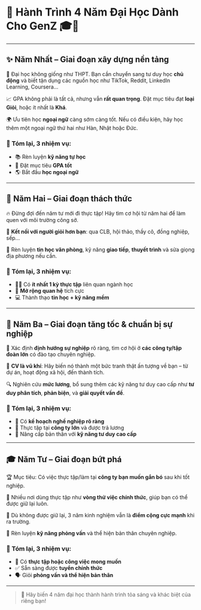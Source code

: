 
# 🌟 Hành Trình 4 Năm Đại Học Dành Cho GenZ 🎓💫

---

## ✨ Năm Nhất – Giai đoạn xây dựng nền tảng

📌 Đại học không giống như THPT. Bạn cần chuyển sang tư duy học **chủ động** và biết tận dụng các nguồn học như TikTok, Reddit, LinkedIn Learning, Coursera...

📈 GPA không phải là tất cả, nhưng vẫn **rất quan trọng**. Đặt mục tiêu đạt **loại Giỏi**, hoặc ít nhất là **Khá**.

🌍 Ưu tiên học **ngoại ngữ** càng sớm càng tốt. Nếu có điều kiện, hãy học thêm một ngoại ngữ thứ hai như Hàn, Nhật hoặc Đức.

### 🎯 Tóm lại, 3 nhiệm vụ:
- 📚 Rèn luyện **kỹ năng tự học**
- 🎯 Đặt mục tiêu **GPA tốt**
- 🌎 Bắt đầu **học ngoại ngữ**

---

## 💼 Năm Hai – Giai đoạn thách thức

🔥 Đừng đợi đến năm tư mới đi thực tập! Hãy tìm cơ hội từ năm hai để làm quen với môi trường công sở.

🤝 **Kết nối với người giỏi hơn bạn**: qua CLB, hội thảo, thầy cô, đồng nghiệp, sếp...

💬 Rèn luyện **tin học văn phòng**, kỹ năng **giao tiếp**, **thuyết trình** và sửa giọng địa phương nếu cần.

### 🎯 Tóm lại, 3 nhiệm vụ:
- 👩‍💼 Có **ít nhất 1 kỳ thực tập** liên quan ngành học
- 🌟 **Mở rộng quan hệ** tích cực
- 💻 Thành thạo **tin học + kỹ năng mềm**

---

## 🚀 Năm Ba – Giai đoạn tăng tốc & chuẩn bị sự nghiệp

🎯 Xác định **định hướng sự nghiệp** rõ ràng, tìm cơ hội ở **các công ty/tập đoàn lớn** có đào tạo chuyên nghiệp.

📄 **CV là vũ khí**: Hãy biến nó thành một bức tranh thật ấn tượng về bạn – từ dự án, hoạt động xã hội, đến thành tích.

🔍 Nghiên cứu **mức lương**, bổ sung thêm các kỹ năng tư duy cao cấp như **tư duy phân tích**, **phản biện**, và **giải quyết vấn đề**.

### 🎯 Tóm lại, 3 nhiệm vụ:
- 🧭 Có **kế hoạch nghề nghiệp rõ ràng**
- 💸 Thực tập tại **công ty lớn** và được trả lương
- 🧠 Nâng cấp bản thân với **kỹ năng tư duy cao cấp**

---

## 🎓 Năm Tư – Giai đoạn bứt phá

🏆 Mục tiêu: Có việc thực tập/làm tại **công ty bạn muốn gắn bó** sau khi tốt nghiệp.

💼 Nhiều nơi dùng thực tập như **vòng thử việc chính thức**, giúp bạn có thể được giữ lại luôn.

🧪 Dù không được giữ lại, 3 năm kinh nghiệm vẫn là **điểm cộng cực mạnh** khi ra trường.

🎤 Rèn luyện **kỹ năng phỏng vấn** và thể hiện bản thân chuyên nghiệp.

### 🎯 Tóm lại, 3 nhiệm vụ:
- 🎯 Có **thực tập hoặc công việc mong muốn**
- ✅ Sẵn sàng được **tuyển chính thức**
- 🗣️ Giỏi **phỏng vấn và thể hiện bản thân**

---

> 🌈 Hãy biến 4 năm đại học thành hành trình tỏa sáng và khác biệt của riêng bạn!
